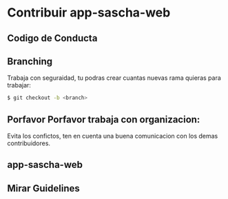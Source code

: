 # Contribuir app-sascha-web

## Codigo de Conducta



## Branching

Trabaja con seguraidad, tu podras crear cuantas nuevas rama quieras para trabajar:

```sh
$ git checkout -b <branch>
```

## Porfavor Porfavor trabaja con organizacion:

Evita los confictos, ten en cuenta una buena comunicacion con los demas contribuidores.

## app-sascha-web



## Mirar Guidelines



